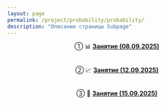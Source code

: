```yaml
---
layout: page
permalink: /project/probability/probability/
description: "Описание страницы Subpage"
---
```



<div style="text-align: center;">

① 📊 <strong><a href="https://disk.yandex.ru/d/GztepiWiSsZDTQ">Занятие (08.09.2025)</a></strong><br><br>

② 📈 <strong><a href="https://disk.yandex.ru/d/VoGwTcjon12dWg">Занятие (12.09.2025)</a></strong><br><br>

③ 🎯 <strong><a href="https://disk.yandex.ru/d/HSzUHScWr8P6tg">Занятие (15.09.2025)</a></strong>

</div>


